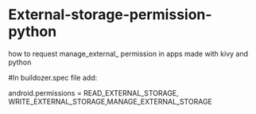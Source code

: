 # External-storage-permission-python
how to request manage_external_ permission in apps made with kivy and python

#In buildozer.spec file add:

android.permissions = READ_EXTERNAL_STORAGE, WRITE_EXTERNAL_STORAGE,MANAGE_EXTERNAL_STORAGE
